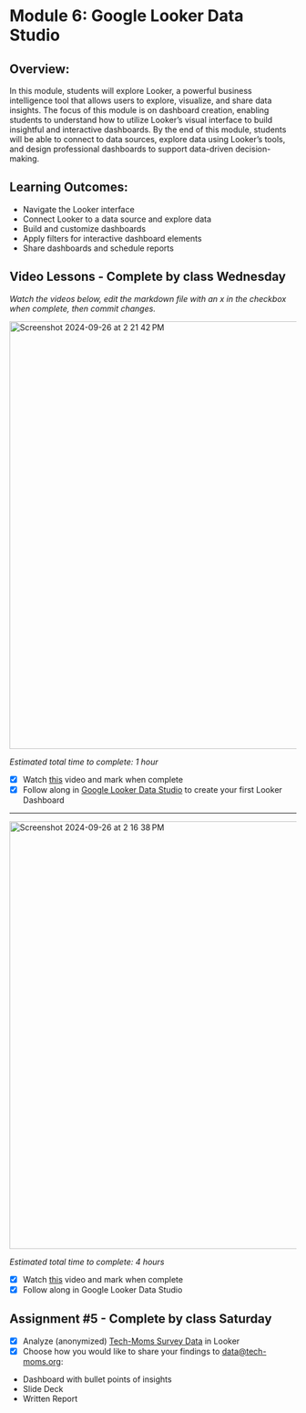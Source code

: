 # Module 6: Google Looker Data Studio 

## Overview:

In this module, students will explore Looker, a powerful business intelligence tool that allows users to explore, visualize, and share data insights. The focus of this module is on dashboard creation, enabling students to understand how to utilize Looker’s visual interface to build insightful and interactive dashboards. By the end of this module, students will be able to connect to data sources, explore data using Looker’s tools, and design professional dashboards to support data-driven decision-making.

## Learning Outcomes: 

- Navigate the Looker interface
- Connect Looker to a data source and explore data
- Build and customize dashboards
- Apply filters for interactive dashboard elements
- Share dashboards and schedule reports

## Video Lessons - Complete by class Wednesday

_Watch the videos below, edit the markdown file with an x in the checkbox when complete, then commit changes._

<img width="750" alt="Screenshot 2024-09-26 at 2 21 42 PM" src="https://github.com/user-attachments/assets/760a1cad-df07-470a-b134-620873e239c9">

_Estimated total time to complete: 1 hour_

- [x] Watch [this](https://youtu.be/AaiPFcBDgtk?si=e9VhNCEiZauixPNh&t=1) video and mark when complete
- [x] Follow along in [Google Looker Data Studio](https://lookerstudio.google.com/) to create your first Looker Dashboard

----

<img width="750" alt="Screenshot 2024-09-26 at 2 16 38 PM" src="https://github.com/user-attachments/assets/f566947c-619e-4481-9f98-1d161dcd1aa5">

_Estimated total time to complete: 4 hours_

- [X] Watch [this](https://www.youtube.com/watch?v=dsAVSsdYC10&t=1s) video and mark when complete
- [X] Follow along in Google Looker Data Studio  

## Assignment #5 - Complete by class Saturday

- [x] Analyze (anonymized) [Tech-Moms Survey Data](https://docs.google.com/spreadsheets/d/1Rf9-nhBHtUWr0t4c0paNZaaJhFpDMU8lAIbeBR_uk0Q/edit?usp=sharing) in Looker
- [x] Choose how you would like to share your findings to data@tech-moms.org:
- Dashboard with bullet points of insights
- Slide Deck
- Written Report

